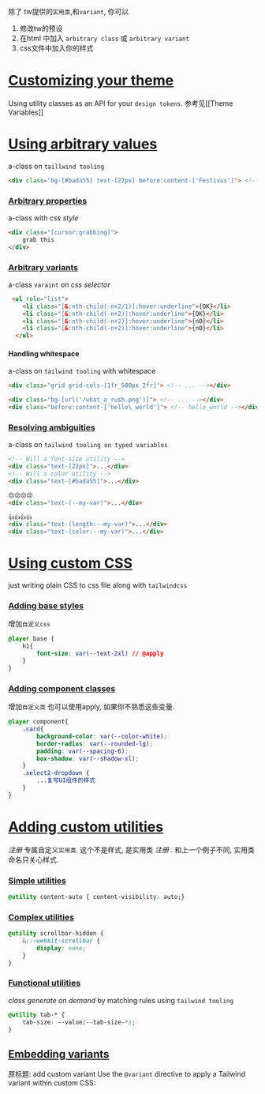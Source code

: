 除了 tw提供的`实用类`,和`variant`, 你可以
1. 修改tw的预设
2. 在html 中加入 `arbitrary class` 或 `arbitrary variant`
3. css文件中加入你的样式

# [Customizing your theme](https://tailwindcss.com/docs/adding-custom-styles#customizing-your-theme)
Using utility classes as an API for your `design tokens`. 
参考见[[Theme Variables]]

# [Using arbitrary values](https://tailwindcss.com/docs/adding-custom-styles#using-arbitrary-values)
a-class on `taillwind tooling`
```html
<div class="bg-[#bada55] text-[22px] before:content-['Festivus']"> <!-- ... --></div>
```
### [Arbitrary properties](https://tailwindcss.com/docs/adding-custom-styles#arbitrary-properties)
a-class with _css style_
```html
<div class="[cursor:grabbing]">
	grab this
</div>
```
### [Arbitrary variants](https://tailwindcss.com/docs/adding-custom-styles#arbitrary-variants)
a-class `varaint` on _css selector_
```html
 <ul role="list">
    <li class="[&:nth-child(-n+2/1)]:hover:underline">{OK}</li>
    <li class="[&:nth-child(-n+2)]:hover:underline">{OK}</li>
    <li class="[&:nth-child(-n+2)]:hover:underline">{nO}</li>
    <li class="[&:nth-child(-n+2)]:hover:underline">{nO}</li>
  </ul>
```
#### Handling whitespace
a-class on `tailwind tooling` with whitespace
```HTML
<div class="grid grid-cols-[1fr_500px_2fr]"> <!-- ... --></div>

<div class="bg-[url('/what_a_rush.png')]"> <!-- ... --></div>
<div class="before:content-['hello\_world']"> <!-- hello_world --></div>
```
 
###  [Resolving ambiguities](https://tailwindcss.com/docs/adding-custom-styles#resolving-ambiguities)
a-class on `tailwind tooling on typed variables`
```html
<!-- Will a font-size utility -->
<div class="text-[22px]">...</div>
<!-- Will a color utility -->
<div class="text-[#bada55]">...</div>

😒😒😒😒
<div class="text-(--my-var)">...</div>

👍👍👍👍
<div class="text-(length:--my-var)">...</div>
<div class="text-(color:--my-var)">...</div>
```
# [Using custom CSS](https://tailwindcss.com/docs/adding-custom-styles#using-custom-css)
just writing plain CSS to css file along with `tailwindcss`

### [Adding base styles](https://tailwindcss.com/docs/adding-custom-styles#adding-base-styles)
增加`自定义css`
```css
@layer base {
	h1{
		font-size: var(--text-2xl) // @apply
	}
}
```
### [Adding component classes](https://tailwindcss.com/docs/adding-custom-styles#adding-component-classes)
增加`自定义类`
也可以使用apply, 如果你不熟悉这些变量.
```css
@layer component{
	.card{
		background-color: var(--color-white); 
		border-radius: var(--rounded-lg); 
		padding: var(--spacing-6); 
		box-shadow: var(--shadow-xl);
	}
	.select2-dropdown { 
		...复写UI组件的样式
	}
}
```
# [Adding custom utilities](https://tailwindcss.com/docs/adding-custom-styles#adding-custom-utilities)
 _注册_ 专属自定义`实用类`. 这个不是样式, 是实用类 _注册_ . 和上一个例子不同, 实用类命名只关心样式.
 
 ### [Simple utilities](https://tailwindcss.com/docs/adding-custom-styles#simple-utilities)
```css
@utility content-auto { content-visibility: auto;}
```
### [Complex utilities](https://tailwindcss.com/docs/adding-custom-styles#complex-utilities)
```css
@utility scrollbar-hidden { 
	&::-webkit-scrollbar { 
		display: none; 
	}
}
```

### [Functional utilities](https://tailwindcss.com/docs/adding-custom-styles#functional-utilities)
_class generate on demand_ by matching rules using `tailwind tooling`
```css
@utility tab-* { 
	tab-size: --value(--tab-size-*);
}
```
## [Embedding variants](https://tailwindcss.com/docs/adding-custom-styles#adding-custom-variants)
原标题: add custom variant
Use the `@variant` directive to apply a Tailwind variant within custom CSS:
